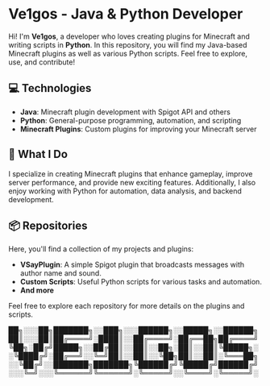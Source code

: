 # Ve1gos - Java & Python Developer

Hi! I'm **Ve1gos**, a developer who loves creating plugins for Minecraft and writing scripts in **Python**. In this repository, you will find my Java-based Minecraft plugins as well as various Python scripts. Feel free to explore, use, and contribute!

## 💻 Technologies

- **Java**: Minecraft plugin development with Spigot API and others
- **Python**: General-purpose programming, automation, and scripting
- **Minecraft Plugins**: Custom plugins for improving your Minecraft server

## 🌟 What I Do

I specialize in creating Minecraft plugins that enhance gameplay, improve server performance, and provide new exciting features. Additionally, I also enjoy working with Python for automation, data analysis, and backend development.

## 📦 Repositories

Here, you'll find a collection of my projects and plugins:

- **VSayPlugin**: A simple Spigot plugin that broadcasts messages with author name and sound.
- **Custom Scripts**: Useful Python scripts for various tasks and automation.
- **And more**

Feel free to explore each repository for more details on the plugins and scripts.

██╗░░░██╗███████╗░░███╗░░░██████╗░░█████╗░░██████╗
██║░░░██║██╔════╝░████║░░██╔════╝░██╔══██╗██╔════╝
╚██╗░██╔╝█████╗░░██╔██║░░██║░░██╗░██║░░██║╚█████╗░
░╚████╔╝░██╔══╝░░╚═╝██║░░██║░░╚██╗██║░░██║░╚═══██╗
░░╚██╔╝░░███████╗███████╗╚██████╔╝╚█████╔╝██████╔╝░░░╚═╝░░░╚══════╝╚══════╝░╚═════╝░░╚════╝░╚═════╝░


